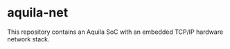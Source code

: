 # aquila-net
This repository contains an Aquila SoC with an embedded TCP/IP hardware network stack.
